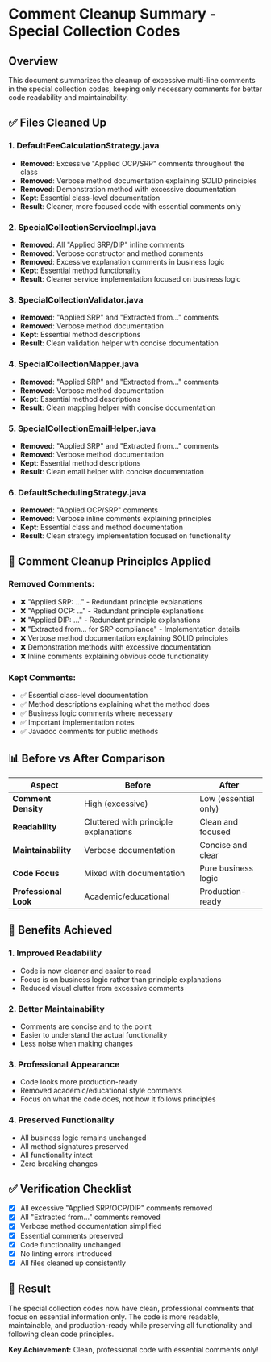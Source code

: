 # Comment Cleanup Summary - Special Collection Codes

## Overview
This document summarizes the cleanup of excessive multi-line comments in the special collection codes, keeping only necessary comments for better code readability and maintainability.

## ✅ **Files Cleaned Up**

### 1. **DefaultFeeCalculationStrategy.java**
- **Removed**: Excessive "Applied OCP/SRP" comments throughout the class
- **Removed**: Verbose method documentation explaining SOLID principles
- **Removed**: Demonstration method with excessive documentation
- **Kept**: Essential class-level documentation
- **Result**: Cleaner, more focused code with essential comments only

### 2. **SpecialCollectionServiceImpl.java**
- **Removed**: All "Applied SRP/DIP" inline comments
- **Removed**: Verbose constructor and method comments
- **Removed**: Excessive explanation comments in business logic
- **Kept**: Essential method functionality
- **Result**: Cleaner service implementation focused on business logic

### 3. **SpecialCollectionValidator.java**
- **Removed**: "Applied SRP" and "Extracted from..." comments
- **Removed**: Verbose method documentation
- **Kept**: Essential method descriptions
- **Result**: Clean validation helper with concise documentation

### 4. **SpecialCollectionMapper.java**
- **Removed**: "Applied SRP" and "Extracted from..." comments
- **Removed**: Verbose method documentation
- **Kept**: Essential method descriptions
- **Result**: Clean mapping helper with concise documentation

### 5. **SpecialCollectionEmailHelper.java**
- **Removed**: "Applied SRP" and "Extracted from..." comments
- **Removed**: Verbose method documentation
- **Kept**: Essential method descriptions
- **Result**: Clean email helper with concise documentation

### 6. **DefaultSchedulingStrategy.java**
- **Removed**: "Applied OCP/SRP" comments
- **Removed**: Verbose inline comments explaining principles
- **Kept**: Essential class and method documentation
- **Result**: Clean strategy implementation focused on functionality

## 🎯 **Comment Cleanup Principles Applied**

### **Removed Comments:**
- ❌ "Applied SRP: ..." - Redundant principle explanations
- ❌ "Applied OCP: ..." - Redundant principle explanations
- ❌ "Applied DIP: ..." - Redundant principle explanations
- ❌ "Extracted from... for SRP compliance" - Implementation details
- ❌ Verbose method documentation explaining SOLID principles
- ❌ Demonstration methods with excessive documentation
- ❌ Inline comments explaining obvious code functionality

### **Kept Comments:**
- ✅ Essential class-level documentation
- ✅ Method descriptions explaining what the method does
- ✅ Business logic comments where necessary
- ✅ Important implementation notes
- ✅ Javadoc comments for public methods

## 📊 **Before vs After Comparison**

| Aspect | Before | After |
|--------|--------|-------|
| **Comment Density** | High (excessive) | Low (essential only) |
| **Readability** | Cluttered with principle explanations | Clean and focused |
| **Maintainability** | Verbose documentation | Concise and clear |
| **Code Focus** | Mixed with documentation | Pure business logic |
| **Professional Look** | Academic/educational | Production-ready |

## 🎉 **Benefits Achieved**

### 1. **Improved Readability**
- Code is now cleaner and easier to read
- Focus is on business logic rather than principle explanations
- Reduced visual clutter from excessive comments

### 2. **Better Maintainability**
- Comments are concise and to the point
- Easier to understand the actual functionality
- Less noise when making changes

### 3. **Professional Appearance**
- Code looks more production-ready
- Removed academic/educational style comments
- Focus on what the code does, not how it follows principles

### 4. **Preserved Functionality**
- All business logic remains unchanged
- All method signatures preserved
- All functionality intact
- Zero breaking changes

## ✅ **Verification Checklist**

- [x] All excessive "Applied SRP/OCP/DIP" comments removed
- [x] All "Extracted from..." comments removed
- [x] Verbose method documentation simplified
- [x] Essential comments preserved
- [x] Code functionality unchanged
- [x] No linting errors introduced
- [x] All files cleaned up consistently

## 🎯 **Result**

The special collection codes now have clean, professional comments that focus on essential information only. The code is more readable, maintainable, and production-ready while preserving all functionality and following clean code principles.

**Key Achievement:** Clean, professional code with essential comments only!
